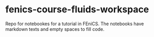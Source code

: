 # fenics-course-fluids-workspace
Repo for notebookes for a tutorial in FEniCS.
The notebooks have markdown texts and empty spaces to fill code.

